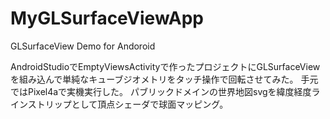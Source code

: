 # MyGLSurfaceViewApp
GLSurfaceView Demo for Andoroid

AndroidStudioでEmptyViewsActivityで作ったプロジェクトにGLSurfaceViewを組み込んで単純なキューブジオメトリをタッチ操作で回転させてみた。
手元ではPixel4aで実機実行した。
パブリックドメインの世界地図svgを緯度経度ラインストリップとして頂点シェーダで球面マッピング。